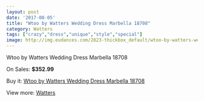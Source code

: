 ```yaml
---
layout: post
date: '2017-08-05'
title: "Wtoo by Watters Wedding Dress Marbella 18708"
category: Watters
tags: ["crazy","dress","unique","style","special"]
image: http://img.eudances.com/2823-thickbox_default/wtoo-by-watters-wedding-dress-marbella-18708.jpg
---
```

Wtoo by Watters Wedding Dress Marbella 18708

On Sales: **$352.99**
<a href="https://www.eudances.com/en/watters/965-wtoo-by-watters-wedding-dress-marbella-18708.html"><amp-img layout="responsive" width="600" height="600" src="//img.eudances.com/2823-thickbox_default/wtoo-by-watters-wedding-dress-marbella-18708.jpg" alt="Wtoo by Watters Wedding Dress Marbella 18708 0" /></a>
<a href="https://www.eudances.com/en/watters/965-wtoo-by-watters-wedding-dress-marbella-18708.html"><amp-img layout="responsive" width="600" height="600" src="//img.eudances.com/2824-thickbox_default/wtoo-by-watters-wedding-dress-marbella-18708.jpg" alt="Wtoo by Watters Wedding Dress Marbella 18708 1" /></a>

Buy it: [Wtoo by Watters Wedding Dress Marbella 18708](https://www.eudances.com/en/watters/965-wtoo-by-watters-wedding-dress-marbella-18708.html "Wtoo by Watters Wedding Dress Marbella 18708")

View more: [Watters](https://www.eudances.com/en/12-watters "Watters")